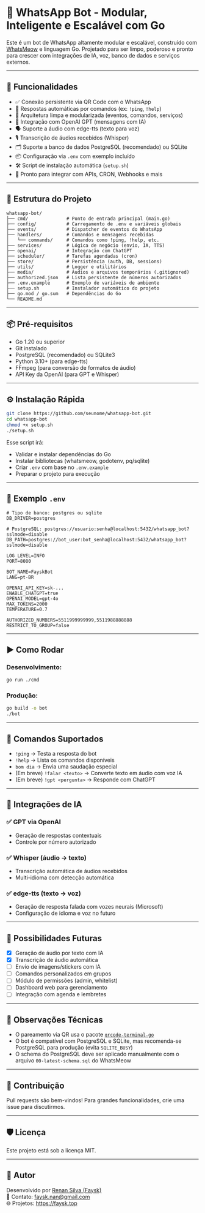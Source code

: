 # 🤖 WhatsApp Bot - Modular, Inteligente e Escalável com Go

Este é um bot de WhatsApp altamente modular e escalável, construído com [WhatsMeow](https://github.com/tulir/whatsmeow) e linguagem Go. Projetado para ser limpo, poderoso e pronto para crescer com integrações de IA, voz, banco de dados e serviços externos.

---

## 🚀 Funcionalidades

- ✅ Conexão persistente via QR Code com o WhatsApp
- 💬 Respostas automáticas por comandos (ex: `!ping`, `!help`)
- 🧱 Arquitetura limpa e modularizada (eventos, comandos, serviços)
- 🧠 Integração com OpenAI GPT (mensagens com IA)
- 🗣️ Suporte a áudio com edge-tts (texto para voz)
- 🎙️ Transcrição de áudios recebidos (Whisper)
- 🗂️ Suporte a banco de dados PostgreSQL (recomendado) ou SQLite
- 📦 Configuração via `.env` com exemplo incluído
- 🛠️ Script de instalação automática (`setup.sh`)
- 🔌 Pronto para integrar com APIs, CRON, Webhooks e mais

---

## 📁 Estrutura do Projeto

```
whatsapp-bot/
├── cmd/              # Ponto de entrada principal (main.go)
├── config/           # Carregamento de .env e variáveis globais
├── events/           # Dispatcher de eventos do WhatsApp
├── handlers/         # Comandos e mensagens recebidas
│   └── commands/     # Comandos como !ping, !help, etc.
├── services/         # Lógica de negócio (envio, IA, TTS)
├── openai/           # Integração com ChatGPT
├── scheduler/        # Tarefas agendadas (cron)
├── store/            # Persistência (auth, DB, sessions)
├── utils/            # Logger e utilitários
├── media/            # Áudios e arquivos temporários (.gitignored)
├── authorized.json   # Lista persistente de números autorizados
├── .env.example      # Exemplo de variáveis de ambiente
├── setup.sh          # Instalador automático do projeto
├── go.mod / go.sum   # Dependências do Go
└── README.md
```

---

## 📦 Pré-requisitos

- Go 1.20 ou superior
- Git instalado
- PostgreSQL (recomendado) ou SQLite3
- Python 3.10+ (para edge-tts)
- FFmpeg (para conversão de formatos de áudio)
- API Key da OpenAI (para GPT e Whisper)

---

## ⚙️ Instalação Rápida

```bash
git clone https://github.com/seunome/whatsapp-bot.git
cd whatsapp-bot
chmod +x setup.sh
./setup.sh
```

Esse script irá:
- Validar e instalar dependências do Go
- Instalar bibliotecas (whatsmeow, godotenv, pq/sqlite)
- Criar `.env` com base no `.env.example`
- Preparar o projeto para execução

---

## 📄 Exemplo `.env`

```env
# Tipo de banco: postgres ou sqlite
DB_DRIVER=postgres

# PostgreSQL: postgres://usuario:senha@localhost:5432/whatsapp_bot?sslmode=disable
DB_PATH=postgres://bot_user:bot_senha@localhost:5432/whatsapp_bot?sslmode=disable

LOG_LEVEL=INFO
PORT=8080

BOT_NAME=FayskBot
LANG=pt-BR

OPENAI_API_KEY=sk-...
ENABLE_CHATGPT=true
OPENAI_MODEL=gpt-4o
MAX_TOKENS=2000
TEMPERATURE=0.7

AUTHORIZED_NUMBERS=5511999999999,5511988888888
RESTRICT_TO_GROUP=false
```

---

## ▶️ Como Rodar

### Desenvolvimento:

```bash
go run ./cmd
```

### Produção:

```bash
go build -o bot
./bot
```

---

## 💬 Comandos Suportados

- `!ping` → Testa a resposta do bot
- `!help` → Lista os comandos disponíveis
- `bom dia` → Envia uma saudação especial
- (Em breve) `!falar <texto>` → Converte texto em áudio com voz IA
- (Em breve) `!gpt <pergunta>` → Responde com ChatGPT

---

## 🧠 Integrações de IA

### ✅ GPT via OpenAI
- Geração de respostas contextuais
- Controle por número autorizado

### ✅ Whisper (áudio → texto)
- Transcrição automática de áudios recebidos
- Multi-idioma com detecção automática

### ✅ edge-tts (texto → voz)
- Geração de resposta falada com vozes neurais (Microsoft)
- Configuração de idioma e voz no futuro

---

## 🔮 Possibilidades Futuras

- [x] Geração de áudio por texto com IA
- [x] Transcrição de áudio automática
- [ ] Envio de imagens/stickers com IA
- [ ] Comandos personalizados em grupos
- [ ] Módulo de permissões (admin, whitelist)
- [ ] Dashboard web para gerenciamento
- [ ] Integração com agenda e lembretes

---

## 📑 Observações Técnicas

- O pareamento via QR usa o pacote [`qrcode-terminal-go`](https://github.com/Baozisoftware/qrcode-terminal-go)
- O bot é compatível com PostgreSQL e SQLite, mas recomenda-se PostgreSQL para produção (evita `SQLITE_BUSY`)
- O schema do PostgreSQL deve ser aplicado manualmente com o arquivo `00-latest-schema.sql` do WhatsMeow

---

## 🤝 Contribuição

Pull requests são bem-vindos! Para grandes funcionalidades, crie uma issue para discutirmos.

---

## 🛡️ Licença

Este projeto está sob a licença MIT.

---

## 👤 Autor

Desenvolvido por [Renan Silva (Faysk)](https://github.com/faysk)  
📧 Contato: faysk.nan@gmail.com  
🌐 Projetos: https://faysk.top